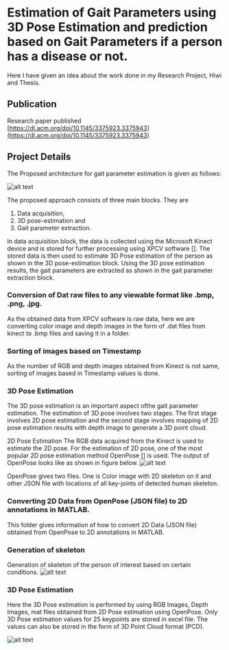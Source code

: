 # Estimation of Gait Parameters using 3D Pose Estimation and prediction based on Gait Parameters if a person has a disease or not.

Here I have given an idea about the work done in my Research Project, Hiwi and Thesis.

## Publication
Research paper published [https://dl.acm.org/doi/10.1145/3375923.3375943](https://dl.acm.org/doi/10.1145/3375923.3375943)

## Project Details
The Proposed architecture for gait parameter estimation is given as follows:

![alt text](https://github.com/Ankitjaiswal1201/Thesis/blob/master/Images/arch.png)


The proposed approach consists of three main blocks. They are 
1. Data acquisition, 
2. 3D pose-estimation and 
3. Gait parameter extraction. 

In data acquisition block, the data is collected using the Microsoft Kinect device and is stored for further processing using XPCV
software []. The stored data is then used to estimate 3D Pose estimation of the person as shown in the 3D pose-estimation block.
Using the 3D pose estimation results, the gait parameters are extracted as shown in the gait parameter extraction block.


### Conversion of Dat raw files to any viewable format like .bmp, .png, .jpg. ###
As the obtained data from XPCV software is raw data, here we are converting color image and depth images in the form of .dat files from kinect to .bmp files and saving it in a folder.

### Sorting of images based on Timestamp
As the number of RGB and depth images obtained from Kinect is not same, sorting of images based in Timestamp values is done.

### 3D Pose Estimation ###
The 3D pose estimation is an important aspect ofthe gait parameter estimation. The estimation of 3D pose involves two stages.
The first stage involves 2D pose estimation and the second stage involves mapping of 2D pose estimation results with depth image to generate a 3D point cloud.

2D Pose Estimation
The RGB data acquired from the Kinect is used to estimate the 2D pose. For the estimation of 2D pose, one of the most popular 2D
pose estimation method OpenPose [] is used.
The output of OpenPose looks like as shown in figure below.
![alt text](https://github.com/Ankitjaiswal1201/Thesis/blob/master/Images/pose_face_hands.gif)

OpenPose gives two files. One is Color image with 2D skeleton on it and other JSON file with locations of all key-joints of
detected human skeleton.

### Converting 2D Data from OpenPose (JSON file) to 2D annotations in MATLAB. ###
This folder gives information of how to convert 2D Data (JSON file) obtained from OpenPose to 2D annotations in MATLAB.

### Generation of skeleton
Generation of skeleton of the person of interest based on certain conditions.
![alt text](https://github.com/Ankitjaiswal1201/Thesis/blob/master/Images/Record_00084_skeleton.bmp)



### 3D Pose Estimation
Here the 3D Pose estimation is performed by using RGB Images, Depth Images, mat files obtained from 2D Pose estimation using OpenPose. Only 3D Pose estimation values for 25 keypoints are stored in excel file. The values can also be stored in the form of 3D Point Cloud format (PCD).

![alt text](https://github.com/Ankitjaiswal1201/Thesis/blob/master/Images/3D_skeleton.bmp)





